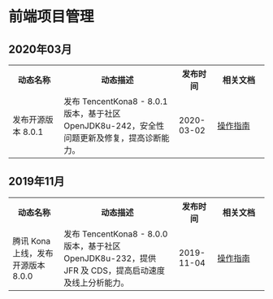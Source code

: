 # 前端项目管理
## 2020年03月
<table><tr>
<th width="20%">动态名称</th>
<th width="45%">动态描述</th>
<th width="15%">发布时间</th>
<th width="20%">相关文档</th>
</tr><tr>
<td>发布开源版本 8.0.1</td>
<td>发布 TencentKona8 - 8.0.1 版本，基于社区 OpenJDK8u-242，安全性问题更新及修复，提高诊断能力。</td>
<td>2020-03-02</td>
<td><a href="https://cloud.tencent.com/document/product/1149/38537">操作指南</a></td>
</tr></table>

## 2019年11月
<table><tr>
<th width="20%">动态名称</th>
<th width="45%">动态描述</th>
<th width="15%">发布时间</th>
<th width="20%">相关文档</th>
</tr><tr>
<td>腾讯 Kona 上线，发布开源版本 8.0.0</td>
<td>发布 TencentKona8 - 8.0.0 版本，基于社区 OpenJDK8u-232，提供 JFR 及 CDS，提高启动速度及线上分析能力。</td>
<td>2019-11-04</td>
<td><a href="https://cloud.tencent.com/document/product/1149/38537">操作指南</a></td>
</tr></table>